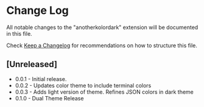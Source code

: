 # Change Log
All notable changes to the "anotherkolordark" extension will be documented in this file.

Check [Keep a Changelog](http://keepachangelog.com/) for recommendations on how to structure this file.

## [Unreleased]
- 0.0.1 - Initial release. 
- 0.0.2 - Updates color theme to include terminal colors
- 0.0.3 - Adds light version of theme. Refines JSON colors in dark theme
- 0.1.0 - Dual Theme Release
